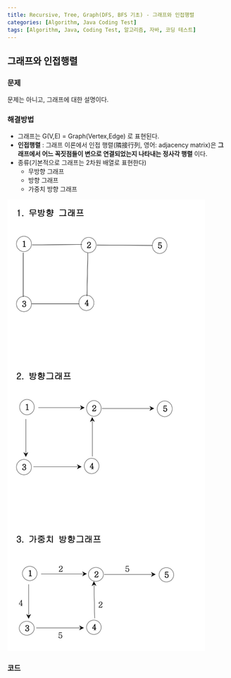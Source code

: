 ```yaml
---
title: Recursive, Tree, Graph(DFS, BFS 기초) - 그래프와 인접행렬
categories: [Algorithm, Java Coding Test]
tags: [Algorithm, Java, Coding Test, 알고리즘, 자바, 코딩 테스트]
---
```


## 그래프와 인접행렬

### 문제

문제는 아니고, 그래프에 대한 설명이다.

### 해결방법

- 그래프는 G(V,E) = Graph(Vertex,Edge) 로 표현된다.
- **인접행렬** : 그래프 이론에서 인접 행렬(隣接行列, 영어: adjacency matrix)은 **그래프에서 어느 꼭짓점들이 변으로 연결되었는지 나타내는 정사각 행렬**
  이다.
- 종류(기본적으로 그래프는 2차원 배열로 표현한다)
  - 무방향 그래프
  - 방향 그래프
  - 가중치 방향 그래프

![이미지](/assets/img/Algorithm/64.png)

### 코드
